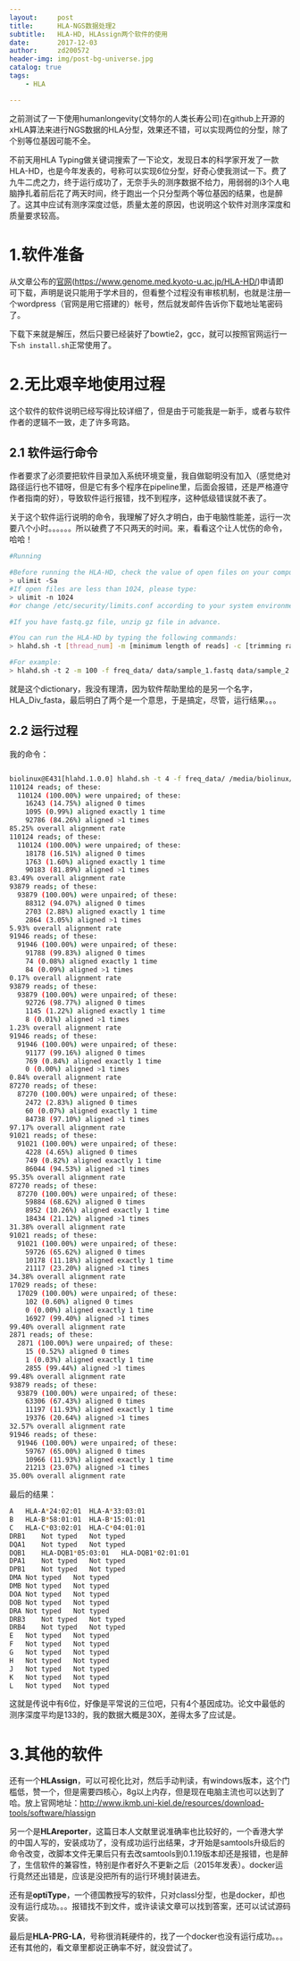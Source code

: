 ```yaml
---
layout:     post
title:      HLA-NGS数据处理2
subtitle:   HLA-HD, HLAssign两个软件的使用
date:       2017-12-03
author:     zd200572
header-img: img/post-bg-universe.jpg
catalog: true
tags:
    - HLA

---
```




之前测试了一下使用humanlongevity(文特尔的人类长寿公司)在github上开源的xHLA算法来进行NGS数据的HLA分型，效果还不错，可以实现两位的分型，除了个别等位基因可能不全。

不前天用HLA Typing做关键词搜索了一下论文，发现日本的科学家开发了一款HLA-HD，也是今年发表的，号称可以实现6位分型，好奇心使我测试一下。费了九牛二虎之力，终于运行成功了，无奈手头的测序数据不给力，用弱弱的i3个人电脑挣扎着前后花了两天时间，终于跑出一个只分型两个等位基因的结果，也是醉了。这其中应试有测序深度过低，质量太差的原因，也说明这个软件对测序深度和质量要求较高。

# 1.软件准备

从文章公布的[官网](https://www.genome.med.kyoto-u.ac.jp/HLA-HD/)(https://www.genome.med.kyoto-u.ac.jp/HLA-HD/)申请即可下载，声明是说只能用于学术目的，但看整个过程没有审核机制，也就是注册一个wordpress（官网是用它搭建的）帐号，然后就发邮件告诉你下载地址笔密码了。

下载下来就是解压，然后只要已经装好了bowtie2，gcc，就可以按照官网运行一下`sh install.sh`正常使用了。

# 2.无比艰辛地使用过程

这个软件的软件说明已经写得比较详细了，但是由于可能我是一新手，或者与软件作者的逻辑不一致，走了许多弯路。

## 2.1 软件运行命令

作者要求了必须要把软件目录加入系统环境变量，我自做聪明没有加入（感觉绝对路径运行也不错呀，但是它有多个程序在pipeline里，后面会报错，还是严格遵守作者指南的好），导致软件运行报错，找不到程序，这种低级错误就不表了。



关于这个软件运行说明的命令，我理解了好久才明白，由于电脑性能差，运行一次要八个小时。。。。。。所以破费了不只两天的时间。来，看看这个让人忧伤的命令，哈哈！



```sh
#Running

#Before running the HLA-HD, check the value of open files on your computer by typing:
> ulimit -Sa
#If open files are less than 1024, please type:
> ulimit -n 1024
#or change /etc/security/limits.conf according to your system environment.

#If you have fastq.gz file, unzip gz file in advance. 

#You can run the HLA-HD by typing the following commands:
> hlahd.sh -t [thread_num] -m [minimum length of reads] -c [trimming rate] -f [path_to freq_data directory] fastq_1 fastq_2 gene_split_filt path_to_dictionary_directory IDNAME[any name] output_directory

#For example:
> hlahd.sh -t 2 -m 100 -f freq_data/ data/sample_1.fastq data/sample_2.fastq HLA_gene.split.txt dictionary/ sampleID estimation
```

就是这个dictionary，我没有理清，因为软件帮助里给的是另一个名字， HLA_Div_fasta，最后明白了两个是一个意思，于是搞定，尽管，运行结果。。。

## 2.2 运行过程

我的命令：

```sh

biolinux@E431[hlahd.1.0.0] hlahd.sh -t 4 -f freq_data/ /media/biolinux/LENOVO_imcdul/hla20171102/filter/HLA-1_S82_L001_R1_001.fastq /media/biolinux/LENOVO_imcdul/hla20171102/filter/HLA-1_S82_L001_R2_001.fastq HLA_gene.split.txt dictionary hla-1 /media/biolinux/LENOVO_imcdul/hla-hd-result 
110124 reads; of these:
  110124 (100.00%) were unpaired; of these:
    16243 (14.75%) aligned 0 times
    1095 (0.99%) aligned exactly 1 time
    92786 (84.26%) aligned >1 times
85.25% overall alignment rate
110124 reads; of these:
  110124 (100.00%) were unpaired; of these:
    18178 (16.51%) aligned 0 times
    1763 (1.60%) aligned exactly 1 time
    90183 (81.89%) aligned >1 times
83.49% overall alignment rate
93879 reads; of these:
  93879 (100.00%) were unpaired; of these:
    88312 (94.07%) aligned 0 times
    2703 (2.88%) aligned exactly 1 time
    2864 (3.05%) aligned >1 times
5.93% overall alignment rate
91946 reads; of these:
  91946 (100.00%) were unpaired; of these:
    91788 (99.83%) aligned 0 times
    74 (0.08%) aligned exactly 1 time
    84 (0.09%) aligned >1 times
0.17% overall alignment rate
93879 reads; of these:
  93879 (100.00%) were unpaired; of these:
    92726 (98.77%) aligned 0 times
    1145 (1.22%) aligned exactly 1 time
    8 (0.01%) aligned >1 times
1.23% overall alignment rate
91946 reads; of these:
  91946 (100.00%) were unpaired; of these:
    91177 (99.16%) aligned 0 times
    769 (0.84%) aligned exactly 1 time
    0 (0.00%) aligned >1 times
0.84% overall alignment rate
87270 reads; of these:
  87270 (100.00%) were unpaired; of these:
    2472 (2.83%) aligned 0 times
    60 (0.07%) aligned exactly 1 time
    84738 (97.10%) aligned >1 times
97.17% overall alignment rate
91021 reads; of these:
  91021 (100.00%) were unpaired; of these:
    4228 (4.65%) aligned 0 times
    749 (0.82%) aligned exactly 1 time
    86044 (94.53%) aligned >1 times
95.35% overall alignment rate
87270 reads; of these:
  87270 (100.00%) were unpaired; of these:
    59884 (68.62%) aligned 0 times
    8952 (10.26%) aligned exactly 1 time
    18434 (21.12%) aligned >1 times
31.38% overall alignment rate
91021 reads; of these:
  91021 (100.00%) were unpaired; of these:
    59726 (65.62%) aligned 0 times
    10178 (11.18%) aligned exactly 1 time
    21117 (23.20%) aligned >1 times
34.38% overall alignment rate
17029 reads; of these:
  17029 (100.00%) were unpaired; of these:
    102 (0.60%) aligned 0 times
    0 (0.00%) aligned exactly 1 time
    16927 (99.40%) aligned >1 times
99.40% overall alignment rate
2871 reads; of these:
  2871 (100.00%) were unpaired; of these:
    15 (0.52%) aligned 0 times
    1 (0.03%) aligned exactly 1 time
    2855 (99.44%) aligned >1 times
99.48% overall alignment rate
93879 reads; of these:
  93879 (100.00%) were unpaired; of these:
    63306 (67.43%) aligned 0 times
    11197 (11.93%) aligned exactly 1 time
    19376 (20.64%) aligned >1 times
32.57% overall alignment rate
91946 reads; of these:
  91946 (100.00%) were unpaired; of these:
    59767 (65.00%) aligned 0 times
    10966 (11.93%) aligned exactly 1 time
    21213 (23.07%) aligned >1 times
35.00% overall alignment rate
```

最后的结果：

```sh
A	HLA-A*24:02:01	HLA-A*33:03:01
B	HLA-B*58:01:01	HLA-B*15:01:01
C	HLA-C*03:02:01	HLA-C*04:01:01
DRB1	Not typed	Not typed
DQA1	Not typed	Not typed
DQB1	HLA-DQB1*05:03:01	HLA-DQB1*02:01:01
DPA1	Not typed	Not typed
DPB1	Not typed	Not typed
DMA	Not typed	Not typed
DMB	Not typed	Not typed
DOA	Not typed	Not typed
DOB	Not typed	Not typed
DRA	Not typed	Not typed
DRB3	Not typed	Not typed
DRB4	Not typed	Not typed
E	Not typed	Not typed
F	Not typed	Not typed
G	Not typed	Not typed
H	Not typed	Not typed
J	Not typed	Not typed
K	Not typed	Not typed
L	Not typed	Not typed
```



这就是传说中有6位，好像是平常说的三位吧，只有4个基因成功。论文中最低的测序深度平均是133的，我的数据大概是30X，差得太多了应试是。

# 3.其他的软件

还有一个**HLAssign**，可以可视化比对，然后手动判读，有windows版本，这个门槛低，赞一个，但是需要四核心，8g以上内存，但是现在电脑主流也可以达到了哈。放上官网地址：http://www.ikmb.uni-kiel.de/resources/download-tools/software/hlassign



另一个是**HLAreporter**，这篇日本人文献里说准确率也比较好的，一个香港大学的中国人写的，安装成功了，没有成功运行出结果，才开始是samtools升级后的命令改变，改脚本文件无果后只有去改samtools到0.1.19版本却还是报错，也是醉了，生信软件的兼容性，特别是作者好久不更新之后（2015年发表）。docker运行竟然还出错是，应该是没把所有的运行环境封装进去。



还有是**optiType**，一个德国教授写的软件，只对classI分型，也是docker，却也没有运行成功。。。报错找不到文件，或许读读文章可以找到答案，还可以试试源码安装。

最后是**HLA-PRG-LA**，号称很消耗硬件的，找了一个docker也没有运行成功。。。还有其他的，看文章里都说正确率不好，就没尝试了。